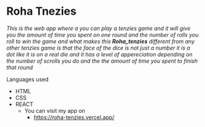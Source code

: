 # Roha Tnezies

*This is the web app where a you can play a tenzies game and it will give you the amount of time you spent on one round and the number of rolls 
you roll to win the game and what makes this **Roha_tenzies** different from any other tenzies game is that the face of the dice is not just a number 
it is a dot like it is on a real die and it has a level of appereciation depending on the number of scrolls you do and the the amount of time you 
spent to finish that round*

Languages used 
- HTML 
- CSS
- REACT
  - You can visit my app on
    - https://roha-tenzies.vercel.app/


